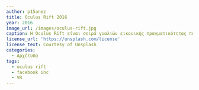 ```yaml
---
author: p15anez
title: Oculus Rift 2016
year: 2016
image_url: /images/oculus-rift.jpg
caption: Η Oculus Rift είναι σειρά γυαλιών εικονικής πραγματικότητας που επιτρέπει στον χρήστη να μεταφερθεί σε ενα καινούργιο περιβάλλον διάδρασης με τον υπολογιστή σου καθώς σου επιτρέπει να "μπεις" μεσα στην οθόνη και το παιχνίδι και σε συνδυασμό με κινήσεις του παίχτη στον πραγματικό κόσμο η πλοήγηση σε infinite virtual worlds έγινε πιο προσιτήαπο ποτέ.
license_url: 'https://unsplash.com/license'
license_text: Courtesy of Unsplash
categories:
  - Αρχέτυπα 
tags:
  - oculus rift
  - facebook inc 
  - VR
---
```

